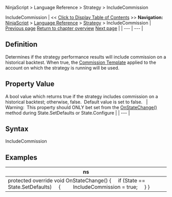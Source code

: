 ﻿
NinjaScript \> Language Reference \> Strategy \> IncludeCommission

IncludeCommission
| \<\< [Click to Display Table of Contents](includecommission.md) \>\> **Navigation:**     [NinjaScript](ninjascript-1.md) \> [Language Reference](language_reference_wip-1.md) \> [Strategy](strategy-1.md) \> IncludeCommission | [Previous page](exitonsessioncloseseconds-1.md) [Return to chapter overview](strategy-1.md) [Next page](includetradehistoryinbacktest-1.md) |
| --- | --- |
## Definition
Determines if the strategy performance results will include commission on a historical backtest. When true, the [Commission Template](understanding_commissions-1.md) applied to the account on which the strategy is running will be used.
 
## Property Value
A bool value which returns true if the strategy includes commission on a historical backtest; otherwise, false.  Default value is set to false.
 
| Warning:  This property should ONLY bet set from the [OnStateChange()](onstatechange-1.md) method during State.SetDefaults or State.Configure |
| --- |

## Syntax
IncludeCommission
## 
## Examples
| ns |
| --- |
| protected override void OnStateChange() {      if (State \=\= State.SetDefaults)      {          IncludeCommission \= true;      } } |
